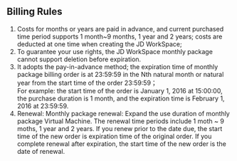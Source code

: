 ## Billing Rules
1. Costs for months or years are paid in advance, and current purchased time period supports 1 month~9 months, 1 year and 2 years; costs are deducted at one time when creating the JD WorkSpace;<br>
2. To guarantee your use rights, the JD WorkSpace monthly package cannot support deletion before expiration.<br>
3. It adopts the pay-in-advance method; the expiration time of monthly package billing order is at 23:59:59 in the Nth natural month or natural year from the start time of the order 23:59:59；<br>
For example: the start time of the order is January 1, 2016 at 15:00:00, the purchase duration is 1 month, and the expiration time is February 1, 2016 at 23:59:59.<br>
4. Renewal: Monthly package renewal: Expand the use duration of monthly package Virtual Machine. The renewal time periods include 1 moth ~ 9 moths, 1 year and 2 years. If you renew prior to the date due, the start time of the new order is expiration time of the original order. If you complete renewal after expiration, the start time of the new order is the date of renewal.
